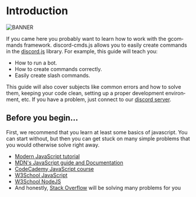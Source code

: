 # Introduction

![BANNER](https://media.discordapp.net/attachments/802739405386547211/875582939843399700/logo.png)

<language lang="en">

If you came here you probably want to learn how to work with the gcommands framework. discord-cmds.js allows you to easily create commands in the [discord.js](https://discordjs.guide) library. For example, this guide will teach you:
 - How to run a bot.
 - How to create commands correctly.
 - Easily create slash commands.

This guide will also cover subjects like common errors and how to solve them, keeping your code clean, setting up a proper development environment, etc.
If you have a problem, just connect to our [discord server](https://discord.gg/jjNkZGyGbK).

</language>

## Before you begin...

<language lang="en">

First, we recommend that you learn at least some basics of javascript. You can start without, but then you can get stuck on many simple problems that you would otherwise solve right away.

- [Modern JavaScript tutorial](https://javascript.info/)
- [MDN's JavaScript guide and Documentation](https://developer.mozilla.org/en-US/docs/Web/JavaScript)
- [CodeCademy JavaScript course](https://www.codecademy.com/learn/learn-javascript)
- [W3School JavaScript](https://www.w3schools.com/js/)
- [W3School NodeJS](https://www.w3schools.com/nodejs/)
- And honestly, [Stack Overflow](https://stackoverflow.com) will be solving many problems for you

</language>
